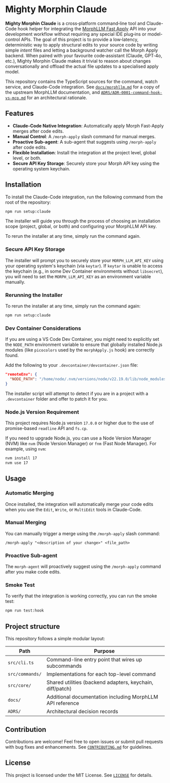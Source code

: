 # Mighty Morphin Claude

**Mighty Morphin Claude** is a cross&#x2011;platform command&#x2011;line tool and Claude-Code hook helper for integrating
the [MorphLLM Fast Apply](https://docs.morphllm.com/models/apply) API into your development
workflow without requiring any special IDE plug‑ins or model-control APIs. The
goal of this project is to provide a low‑latency, deterministic way to apply
structural edits to your source code by writing simple *intent* files and
letting a background watcher call the Morph Apply backend.  When paired with
your favourite code‑assistant (Claude, GPT‑4o, etc.), Mighty Morphin Claude makes it
trivial to reason about changes conversationally and offload the actual file
updates to a specialised apply model.

This repository contains the TypeScript sources for the command, watch service,
and Claude-Code integration.  See [`docs/morphllm.md`](docs/morphllm.md)
for a copy of the upstream MorphLLM documentation, and [`ADRS/ADR-0001-command-hook-vs-mcp.md`](ADRS/ADR-0001-command-hook-vs-mcp.md)
for an architectural rationale.

## Features

*   **Claude-Code Native Integration**: Automatically apply Morph Fast-Apply merges after code edits.
*   **Manual Control**: A `/morph-apply` slash command for manual merges.
*   **Proactive Sub-agent**: A sub-agent that suggests using `/morph-apply` after code edits.
*   **Flexible Installation**: Install the integration at the project level, global level, or both.
*   **Secure API Key Storage**: Securely store your Morph API key using the operating system keychain.

## Installation

To install the Claude-Code integration, run the following command from the root of the repository:

```bash
npm run setup:claude
```

The installer will guide you through the process of choosing an installation scope (project, global, or both) and configuring your MorphLLM API key.

To rerun the installer at any time, simply run the command again.

### Secure API Key Storage

The installer will prompt you to securely store your `MORPH_LLM_API_KEY` using your operating system's keychain (via `keytar`). If `keytar` is unable to access the keychain (e.g., in some Dev Container environments without `libsecret`), you will need to set the `MORPH_LLM_API_KEY` as an environment variable manually.

### Rerunning the Installer

To rerun the installer at any time, simply run the command again:

```bash
npm run setup:claude
```

### Dev Container Considerations

If you are using a VS Code Dev Container, you might need to explicitly set the `NODE_PATH` environment variable to ensure that globally installed Node.js modules (like `picocolors` used by the `morphApply.js` hook) are correctly found.

Add the following to your `.devcontainer/devcontainer.json` file:

```json
"remoteEnv": {
  "NODE_PATH": "/home/node/.nvm/versions/node/v22.19.0/lib/node_modules"
}
```

The installer script will attempt to detect if you are in a project with a `.devcontainer` folder and offer to patch it for you.

### Node.js Version Requirement

This project requires Node.js version `17.0.0` or higher due to the use of promise-based `readline` API and `fs.cp`.

If you need to upgrade Node.js, you can use a Node Version Manager (NVM) like `nvm` (Node Version Manager) or `fnm` (Fast Node Manager). For example, using `nvm`:

```bash
nvm install 17
nvm use 17
```

## Usage

### Automatic Merging

Once installed, the integration will automatically merge your code edits when you use the `Edit`, `Write`, or `MultiEdit` tools in Claude-Code.

### Manual Merging

You can manually trigger a merge using the `/morph-apply` slash command:

```
/morph-apply "<description of your change>" <file_path>
```

### Proactive Sub-agent

The `morph-agent` will proactively suggest using the `/morph-apply` command after you make code edits.

### Smoke Test

To verify that the integration is working correctly, you can run the smoke test:

```bash
npm run test:hook
```

## Project structure

This repository follows a simple modular layout:

| Path | Purpose |
|------|---------|
| `src/cli.ts` | Command-line entry point that wires up subcommands |
| `src/commands/` | Implementations for each top-level command |
| `src/core/` | Shared utilities (backend adapters, keychain, diff/patch) |
| `docs/` | Additional documentation including MorphLLM API reference |
| `ADRS/` | Architectural decision records |

## Contribution

Contributions are welcome!  Feel free to open issues or submit pull requests
with bug fixes and enhancements.  See [`CONTRIBUTING.md`](CONTRIBUTING.md) for
guidelines.

## License

This project is licensed under the MIT License.  See [`LICENSE`](LICENSE) for
details.